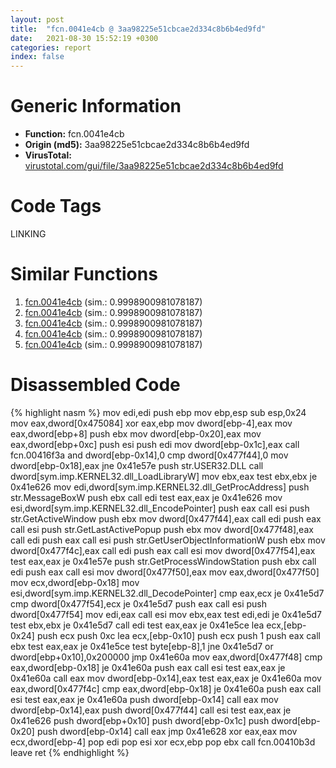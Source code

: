 ```yaml
---
layout: post
title:  "fcn.0041e4cb @ 3aa98225e51cbcae2d334c8b6b4ed9fd"
date:   2021-08-30 15:52:19 +0300
categories: report
index: false
---
```


# Generic Information
- **Function:** fcn.0041e4cb
- **Origin (md5):** 3aa98225e51cbcae2d334c8b6b4ed9fd
- **VirusTotal:** [virustotal.com/gui/file/3aa98225e51cbcae2d334c8b6b4ed9fd][virustotal_ref]

# Code Tags
<span class="tag" id="LINKING">LINKING</span>


# Similar Functions

1. [fcn.0041e4cb][similar_1_ref] (sim.: 0.9998900981078187)
2. [fcn.0041e4cb][similar_2_ref] (sim.: 0.9998900981078187)
3. [fcn.0041e4cb][similar_3_ref] (sim.: 0.9998900981078187)
4. [fcn.0041e4cb][similar_4_ref] (sim.: 0.9998900981078187)
5. [fcn.0041e4cb][similar_5_ref] (sim.: 0.9998900981078187)


# Disassembled Code

{% highlight nasm %}
mov edi,edi
push ebp
mov ebp,esp
sub esp,0x24
mov eax,dword[0x475084]
xor eax,ebp
mov dword[ebp-4],eax
mov eax,dword[ebp+8]
push ebx
mov dword[ebp-0x20],eax
mov eax,dword[ebp+0xc]
push esi
push edi
mov dword[ebp-0x1c],eax
call fcn.00416f3a
and dword[ebp-0x14],0
cmp dword[0x477f44],0
mov dword[ebp-0x18],eax
jne 0x41e57e
push str.USER32.DLL
call dword[sym.imp.KERNEL32.dll_LoadLibraryW]
mov ebx,eax
test ebx,ebx
je 0x41e626
mov edi,dword[sym.imp.KERNEL32.dll_GetProcAddress]
push str.MessageBoxW
push ebx
call edi
test eax,eax
je 0x41e626
mov esi,dword[sym.imp.KERNEL32.dll_EncodePointer]
push eax
call esi
push str.GetActiveWindow
push ebx
mov dword[0x477f44],eax
call edi
push eax
call esi
push str.GetLastActivePopup
push ebx
mov dword[0x477f48],eax
call edi
push eax
call esi
push str.GetUserObjectInformationW
push ebx
mov dword[0x477f4c],eax
call edi
push eax
call esi
mov dword[0x477f54],eax
test eax,eax
je 0x41e57e
push str.GetProcessWindowStation
push ebx
call edi
push eax
call esi
mov dword[0x477f50],eax
mov eax,dword[0x477f50]
mov ecx,dword[ebp-0x18]
mov esi,dword[sym.imp.KERNEL32.dll_DecodePointer]
cmp eax,ecx
je 0x41e5d7
cmp dword[0x477f54],ecx
je 0x41e5d7
push eax
call esi
push dword[0x477f54]
mov edi,eax
call esi
mov ebx,eax
test edi,edi
je 0x41e5d7
test ebx,ebx
je 0x41e5d7
call edi
test eax,eax
je 0x41e5ce
lea ecx,[ebp-0x24]
push ecx
push 0xc
lea ecx,[ebp-0x10]
push ecx
push 1
push eax
call ebx
test eax,eax
je 0x41e5ce
test byte[ebp-8],1
jne 0x41e5d7
or dword[ebp+0x10],0x200000
jmp 0x41e60a
mov eax,dword[0x477f48]
cmp eax,dword[ebp-0x18]
je 0x41e60a
push eax
call esi
test eax,eax
je 0x41e60a
call eax
mov dword[ebp-0x14],eax
test eax,eax
je 0x41e60a
mov eax,dword[0x477f4c]
cmp eax,dword[ebp-0x18]
je 0x41e60a
push eax
call esi
test eax,eax
je 0x41e60a
push dword[ebp-0x14]
call eax
mov dword[ebp-0x14],eax
push dword[0x477f44]
call esi
test eax,eax
je 0x41e626
push dword[ebp+0x10]
push dword[ebp-0x1c]
push dword[ebp-0x20]
push dword[ebp-0x14]
call eax
jmp 0x41e628
xor eax,eax
mov ecx,dword[ebp-4]
pop edi
pop esi
xor ecx,ebp
pop ebx
call fcn.00410b3d
leave 
ret 
{% endhighlight %}


[similar_1_ref]: /report/fcn.0041e4cb@c6cbbc25e83b8220081b1991f4cea926
[similar_2_ref]: /report/fcn.0041e4cb@b49682c7791beec133296706671e7cb3
[similar_3_ref]: /report/fcn.0041e4cb@d541529cc6883f61d162f4cf432d3cb8
[similar_4_ref]: /report/fcn.0041e4cb@5ee3fd17c9a95f310f59023fc9b4737e
[similar_5_ref]: /report/fcn.0041e4cb@6e426bd8e348fab7a17ba317fb0f2d87
[virustotal_ref]: https://www.virustotal.com/gui/file/3aa98225e51cbcae2d334c8b6b4ed9fd